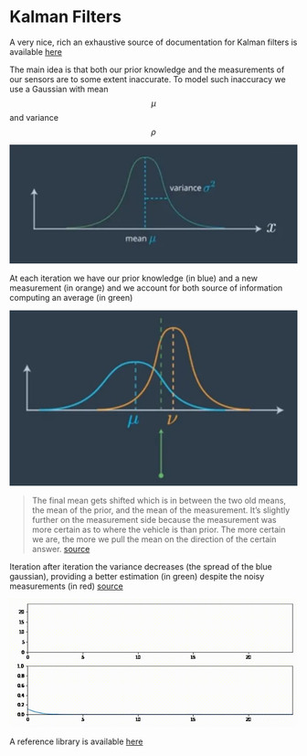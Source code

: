 # Kalman Filters

A very nice, rich an exhaustive source of documentation for Kalman filters is available [here](https://github.com/rlabbe/Kalman-and-Bayesian-Filters-in-Python)

The main idea is that both our prior knowledge and the measurements of our sensors are to some extent inaccurate. To model such inaccuracy we use a Gaussian with mean $$\mu$$ and variance $$\rho$$

![](assets/images/2023-08-22-09-46-59.png)

At each iteration we have our prior knowledge (in blue) and a new measurement (in orange) and we account for both source of information computing an average (in green)

![](assets/images/2023-08-22-09-50-26.png)

> The final mean gets shifted which is in between the two old means, the mean of the prior, and the mean of the measurement. It’s slightly further on the measurement side because the measurement was more certain as to where the vehicle is than prior. The more certain we are, the more we pull the mean on the direction of the certain answer. [source](https://medium.com/analytics-vidhya/kalman-filters-a-step-by-step-implementation-guide-in-python-91e7e123b968)

Iteration after iteration the variance decreases (the spread of the blue gaussian), providing a better estimation (in green) despite the noisy measurements (in red) [source](https://github.com/rlabbe/Kalman-and-Bayesian-Filters-in-Python)

![](assets/images/evolution.gif)

A reference library is available [here](https://github.com/denyssene/SimpleKalmanFilter)


